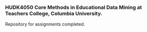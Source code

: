 ### HUDK4050 Core Methods in Educational Data Mining at Teachers College, Columbia University.
Repository for assignments completed.